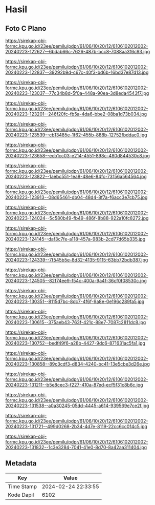 # Hasil

## Foto C Plano

https://sirekap-obj-formc.kpu.go.id/23ee/pemilu/pdpr/61/06/10/20/12/6106102012002-20240223-122627--6bdab66c-7626-487b-bcc8-7088aa3f6c93.jpg

https://sirekap-obj-formc.kpu.go.id/23ee/pemilu/pdpr/61/06/10/20/12/6106102012002-20240223-122837--39292b9d-c67c-40f3-bd6b-16bd37e87d13.jpg

https://sirekap-obj-formc.kpu.go.id/23ee/pemilu/pdpr/61/06/10/20/12/6106102012002-20240223-123037--77c34b8d-5f0a-448a-90ea-3d8eda4543f7.jpg

https://sirekap-obj-formc.kpu.go.id/23ee/pemilu/pdpr/61/06/10/20/12/6106102012002-20240223-123201--246f20fc-fb5a-4da6-bbe2-08ba1d73b034.jpg

https://sirekap-obj-formc.kpu.go.id/23ee/pemilu/pdpr/61/06/10/20/12/6106102012002-20240223-123539--cb13485e-1f62-455b-888b-12752fbddac0.jpg

https://sirekap-obj-formc.kpu.go.id/23ee/pemilu/pdpr/61/06/10/20/12/6106102012002-20240223-123658--ecb1cc03-e214-4551-898c-480d844530c8.jpg

https://sirekap-obj-formc.kpu.go.id/23ee/pemilu/pdpr/61/06/10/20/12/6106102012002-20240223-123822--1aebc551-1ea8-48e6-84fc-73156a564564.jpg

https://sirekap-obj-formc.kpu.go.id/23ee/pemilu/pdpr/61/06/10/20/12/6106102012002-20240223-123913--08d65461-db04-48d4-8f7a-f6acc3e7cb75.jpg

https://sirekap-obj-formc.kpu.go.id/23ee/pemilu/pdpr/61/06/10/20/12/6106102012002-20240223-124024--5c580b49-fb49-486f-8b88-922a10fc8272.jpg

https://sirekap-obj-formc.kpu.go.id/23ee/pemilu/pdpr/61/06/10/20/12/6106102012002-20240223-124145--daf3c7fe-a118-457a-983b-2cd77d65b335.jpg

https://sirekap-obj-formc.kpu.go.id/23ee/pemilu/pdpr/61/06/10/20/12/6106102012002-20240223-124339--7f545b5e-8d32-4135-9115-63bb72bdb387.jpg

https://sirekap-obj-formc.kpu.go.id/23ee/pemilu/pdpr/61/06/10/20/12/6106102012002-20240223-124505--82f74ee9-f54c-400a-9a4f-36cf0f08530c.jpg

https://sirekap-obj-formc.kpu.go.id/23ee/pemilu/pdpr/61/06/10/20/12/6106102012002-20240223-130351--8115d7bc-8dc7-4f6f-9a8e-0e196c289fa5.jpg

https://sirekap-obj-formc.kpu.go.id/23ee/pemilu/pdpr/61/06/10/20/12/6106102012002-20240223-130615--375aeb43-763f-421c-88e7-7087c2811dc8.jpg

https://sirekap-obj-formc.kpu.go.id/23ee/pemilu/pdpr/61/06/10/20/12/6106102012002-20240223-130752--bedf49f6-a28b-4427-9dc6-871631ac5fa1.jpg

https://sirekap-obj-formc.kpu.go.id/23ee/pemilu/pdpr/61/06/10/20/12/6106102012002-20240223-130858--89c3cdf3-d834-4240-bc41-13e5cbe3d26e.jpg

https://sirekap-obj-formc.kpu.go.id/23ee/pemilu/pdpr/61/06/10/20/12/6106102012002-20240223-131211--b5e8cec3-f227-410a-87ed-ecf5f31c8b6c.jpg

https://sirekap-obj-formc.kpu.go.id/23ee/pemilu/pdpr/61/06/10/20/12/6106102012002-20240223-131538--a0a30245-05dd-4445-a614-939569e7ce2f.jpg

https://sirekap-obj-formc.kpu.go.id/23ee/pemilu/pdpr/61/06/10/20/12/6106102012002-20240223-131721--499d0268-2b34-4d7e-8119-22cc6cc014c5.jpg

https://sirekap-obj-formc.kpu.go.id/23ee/pemilu/pdpr/61/06/10/20/12/6106102012002-20240223-131832--1c3e3284-7041-41e0-8d70-8a42aa311404.jpg


## Metadata

| Key        | Value               |
| ---------- | ------------------- |
| Time Stamp | 2024-02-24 22:33:55 |
| Kode Dapil | 6102                |



